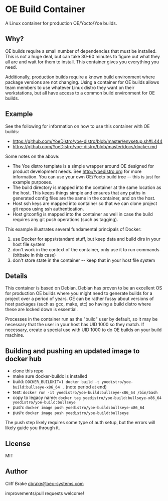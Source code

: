 # OE Build Container

A Linux container for production OE/Yocto/Yoe builds.

## Why?

OE builds require a small number of dependencies that must be installed. This is
not a huge deal, but can take 30-60 minutes to figure out what they all are and
wait for them to install. This container gives you everything you need.

Additionally, production builds require a known build environment where package
versions are not changing. Using a container for OE builds allows team members
to use whatever Linux distro they want on their workstations, but all have
access to a common build environment for OE builds.

## Example

See the following for information on how to use this container with OE builds:

- https://github.com/YoeDistro/yoe-distro/blob/master/envsetup.sh#L444
- https://github.com/YoeDistro/yoe-distro/blob/master/docs/docker.md

Some notes on the above:

- The Yoe distro template is a simple wrapper around OE designed for product
  development needs. See http://yoedistro.org for more information. You can use
  your own OE/Yocto build tree -- this is just for example purposes.
- The build directory is mapped into the container at the same location as the
  host. This keeps things simple and ensures that any paths in generated config
  files are the same in the container, and on the host.
- Host ssh keys are mapped into container so that we can clone project git repos
  using ssh authentication.
- Host gitconfig is mapped into the container as well in case the build requires
  any git push operations (such as tagging).

This example illustrates several fundamental principals of Docker:

1. use Docker for apps/standard stuff, but keep data and build dirs in your host
   file system
1. don't work in the context of the container, only use it to run commands
   (bitbake in this case)
1. don't store state in the container -- keep that in your host file system

## Details

This container is based on Debian. Debian has proven to be an excellent OS for
production OE builds where you might need to generate builds for a project over
a period of years. OE can be rather fussy about versions of host packages (such
as gcc, make, etc) so having a build distro where these are locked down is
essential.

Processes in the container run as the "build" user by default, so it may be
necessary that the user in your host has UID 1000 so they match. If necessary,
create a special use with UID 1000 to do OE builds on your build machine.

## Building and pushing an updated image to docker hub

- clone this repo
- make sure docker-buildx is installed
- build:
  `DOCKER_BUILDKIT=1 docker build -t yoedistro/yoe-build:bullseye-x86_64 .`
  (note period at end)
- test: `docker run -it yoedistro/yoe-build:bullseye-x86_64 /bin/bash`
- copy to legacy name:
  `docker tag yoedistro/yoe-build:bullseye-x86_64 yoedistro/yoe-build:bullseye`
- push: `docker image push yoedistro/yoe-build:bullseye-x86_64`
- push: `docker image push yoedistro/yoe-build:bullseye`

The push step likely requires some type of auth setup, but the errors will
likely guide you through it.

## License

MIT

## Author

Cliff Brake <cbrake@bec-systems.com>

improvements/pull requests welcome!

